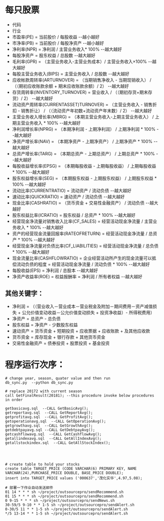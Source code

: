 # 每只股票
- 代码
- 行业
- 市盈率(PE) = 当前股价 / 每股收益  --越小越好
- 市净率(PB) = 当前股价 / 每股净资产  --越小越好
- 净利率(NPR) = 净利润 / 主营业务收入* 100%  --越大越好
- 每股净资产 =  股东权益 / 总股数 --越大越好
- 毛利率(GPR) = （主营业务收入-主营业务成本）/ 主营业务收入×100% --越大越好
- 每股主营业务收入(BIPS) = 主营业务收入 / 总股数 --越大越好
- 应收帐款周转率(ARTURNOVER) = （当期销售净收入 - 当期现销收入） / （（期初应收账款余额 + 期末应收账款余额）/ 2） --越大越好
- 存货周转率(INVENTORY_TURNOVER) = 营业收入 / （（期初存货+期末存货）/ 2） --越大越好
- 流动资产周转率(CURRENTASSET)TURNOVER) = （主营业务收入 - 销售折扣 - 销售折让） / （（流动资产年初数+流动资产年末数）/ 2） --越大越好
- 主营业务收入增长率(MBRG) = （本期主营业务收入-上期主营业务收入） / 上期主营业务收入 * 100%  --越大越好
- 净利润增长率(NPRG)  = （本期净利润 - 上期净利润） / 上期净利润 * 100% --越大越好
- 净资产增长率(NAV) = （本期净资产 - 上期净资产） / 上期净资产 * 100% --越大越好
- 总资产增长率(TARG) = （本期总资产 - 上期总资产） / 上期总资产 * 100% --越大越好
- 每股收益增长率(EPSG) = （本期每股收益 - 上期每股收益） / 上期每股收益 * 100% --越大越好
- 股东权益增长率(SEG) = （本期股东权益 - 上期股东权益） / 上期股东权益 * 100% --越大越好
- 流动比率(CURRENTRATIO) = 流动资产 / 流动负债  --越大越好
- 速动比率(QUICKRATIO) = 速动资产 / 流动负债  --越大越好
- 现金比率(CASHRATIO) = （货币资金 + 交易性金融资产） / 流动负债  --越大越好
- 股东权益比率(ICRATIO) = 股东权益 / 总资产 * 100%   --越大越好
- 经营现金净流量对销售收入比率(CF_SALES) = 经营活动现金净流量 / 主营业务收入 * 100%  --越大越好
- 资产的经营现金流量回报率(RATEOFRETURN) = 经营活动现金净流量 / 总资产 * 100%  --越大越好
- 经营现金净流量对负债比率(CF_LIABILITIES) = 经营活动现金净流量 / 总负债 * 100%  --越大越好
- 现金流量比率(CASHFLOWRATIO) = 企业经营活动所产生的现金流量可以抵偿流动负债的程度 = 经营活动现金净流量 / 流动负债 * 100%  --越大越好
- 每股收益(EPS) = 净利润 / 总股本  --越大越好
- 净资产收益率(ROE) = 权益报酬率 = 净利润 / 所有者权益  --越大越好

## 其他关键字：
- 净利润 = （（营业收入－营业成本－营业税金及附加－期间费用－资产减值损失 + 公允价值变动收益－公允价值变动损失 + 投资净收益）- 所得税费用）
- 净资产 = 总资产 - 总负债
- 股东权益 = 净资产 - 少数股东权益
- 速动资产 = 货币资金 + 短期投资 + 应收票据 + 应收账款 + 及其他应收款
- 货币资金 = 库存现金 + 银行存款 + 其他货币资金
- 交易性金融资产 = 债券投资 + 股票投资 + 基金投资




# 程序运行次序：
```
# change year, season, quater value and then run
db_sync.py  --python db_sync.py

# replace 20172 with current season
call GetFinalResult(20181); --this procedure invoke below procedures in order

getbasicavg.sql  --CALL GetBasicAvg();
getreportavg.sql  --CALL GetReportAvg();
getprofitavg.sql  --CALL GetProfitAvg();
getoperationavg.sql  --CALL GetOperationAvg();
getgrowthavg.sql  --CALL GetGrowthAvg();
getdebtpayavg.sql --CALL GetDebtpayAvg();
getcashflowavg.sql  --CALL GetCashflowAvg();
getallindexavg.sql  --CALL GetAllIndexAvg();
getallstockindex.sql  --CALL GetAllStockIndex();




# create table to hold your stocks
create table TARGET_PRICE (CODE VARCHAR(6) PRIMARY KEY, NAME VARCHAR(24),PURCHASE_PRICE DOUBLE, BASE_PRICE DOUBLE);
insert into TARGET_PRICE values ('000637','茂化实华',4.97,5.08);

# 部署一下作业自动发送邮件
01 14 * * * sh ~/project/outsourcepro/sendRecommend.sh
01 15 * * * sh ~/project/outsourcepro/sendRecommend.sh
0 9-15 * * * sh ~/project/outsourcepro/sendNews.sh
30-59/5 9-10 * * 1-5 sh ~/project/outsourcepro/sendAlert.sh
0-30/5 11 * * 1-5 sh ~/project/outsourcepro/sendAlert.sh
*/5 13-14 * * 1-5 sh ~/project/outsourcepro/sendAlert.sh

```
